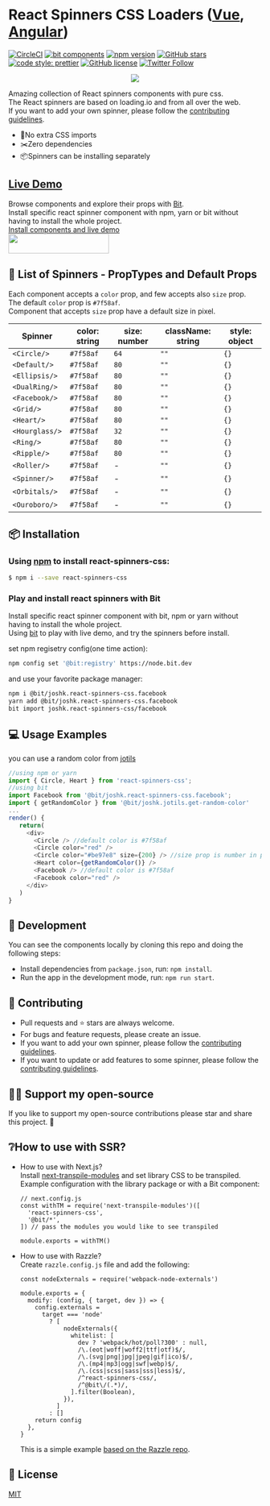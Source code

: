 # React Spinners CSS Loaders ([Vue](https://github.com/JoshK2/vue-spinners-css), [Angular](https://github.com/JoshK2/ng-spinners))

[![CircleCI](https://circleci.com/gh/JoshK2/react-spinners-css.svg?style=svg)](https://circleci.com/gh/JoshK2/react-spinners-css)
[![bit components](https://img.shields.io/badge/dynamic/json.svg?color=6e3991&label=bit%20components&query=payload.totalComponents&url=https%3A%2F%2Fapi.bit.dev%2Fscope%2Fjoshk%2Freact-spinners-css)](https://bit.dev/joshk/react-spinners-css)
[![npm version](https://badge.fury.io/js/react-spinners-css.svg)](https://www.npmjs.com/package/react-spinners-css)
[![GitHub stars](https://img.shields.io/github/stars/joshk2/react-spinners-css)](https://github.com/JoshK2/react-spinners-css/stargazers)
[![code style: prettier](https://img.shields.io/badge/code_style-prettier-ff69b4.svg)](https://github.com/prettier/prettier)
[![GitHub license](https://img.shields.io/badge/license-MIT-blue.svg)](https://raw.githubusercontent.com/JoshK2/react-spinners-css/master/LICENSE)
[![Twitter Follow](https://img.shields.io/twitter/follow/joshkuttler)](https://twitter.com/JoshKuttler)

<p align="center">
  <a href="https://bit.dev/joshk/react-spinners-css"><img src="https://i.imagesup.co/images2/1d67baaff0ba984979234d95271099843299dda1.gif"></a>
</p>

Amazing collection of React spinners components with pure css.  
The React spinners are based on loading.io and from all over the web.  
If you want to add your own spinner, please follow the [contributing guidelines](CONTRIBUTING.md).

- 💅No extra CSS imports
- ✂️Zero dependencies
- 📦Spinners can be installing separately

## [Live Demo](https://bit.dev/joshk/react-spinners-css)

Browse components and explore their props with [Bit](https://bit.dev/joshk/react-spinners-css).  
Install specific react spinner component with npm, yarn or bit without having to install the whole project.  
[Install components and live demo](https://bit.dev/joshk/react-spinners-css)  
<a href="https://bit.dev/joshk/react-spinners-css" target="_blank"><img width="200" height="39" src="https://i.imagesup.co/images2/4a64f008951cd66e56d4f1e0141a27df584a1e94.png"></a>

## 🚀 List of Spinners - PropTypes and Default Props

Each component accepts a `color` prop, and few accepts also `size` prop.  
The default `color` prop is `#7f58af`.  
Component that accepts `size` prop have a default size in pixel.

| Spinner        | color: string | size: number | className: string | style: object |
| -------------- | ------------- | ------------ | ----------------- | ------------- |
| `<Circle/>`    | `#7f58af`     | `64`         | `""`              | `{}`          |
| `<Default/>`   | `#7f58af`     | `80`         | `""`              | `{}`          |
| `<Ellipsis/>`  | `#7f58af`     | `80`         | `""`              | `{}`          |
| `<DualRing/>`  | `#7f58af`     | `80`         | `""`              | `{}`          |
| `<Facebook/>`  | `#7f58af`     | `80`         | `""`              | `{}`          |
| `<Grid/>`      | `#7f58af`     | `80`         | `""`              | `{}`          |
| `<Heart/>`     | `#7f58af`     | `80`         | `""`              | `{}`          |
| `<Hourglass/>` | `#7f58af`     | `32`         | `""`              | `{}`          |
| `<Ring/>`      | `#7f58af`     | `80`         | `""`              | `{}`          |
| `<Ripple/>`    | `#7f58af`     | `80`         | `""`              | `{}`          |
| `<Roller/>`    | `#7f58af`     | -            | `""`              | `{}`          |
| `<Spinner/>`   | `#7f58af`     | -            | `""`              | `{}`          |
| `<Orbitals/>`  | `#7f58af`     | -            | `""`              | `{}`          |
| `<Ouroboro/>`  | `#7f58af`     | -            | `""`              | `{}`          |

## 📦 Installation

### Using [npm](https://www.npmjs.com/package/react-spinners-css) to install react-spinners-css:

```bash
$ npm i --save react-spinners-css
```

### Play and install react spinners with Bit

Install specific react spinner component with bit, npm or yarn without having to install the whole project.  
Using [bit](https://bit.dev/joshk/react-spinners-css) to play with live demo, and try the spinners before install.

set npm regisetry config(one time action):

```bash
npm config set '@bit:registry' https://node.bit.dev
```

and use your favorite package manager:

```bash
npm i @bit/joshk.react-spinners-css.facebook
yarn add @bit/joshk.react-spinners-css.facebook
bit import joshk.react-spinners-css/facebook
```

## 💻 Usage Examples

you can use a random color from [jotils](https://bit.dev/joshk/jotils/get-random-color)

```javascript
//using npm or yarn
import { Circle, Heart } from 'react-spinners-css';
//using bit
import Facebook from '@bit/joshk.react-spinners-css.facebook';
import { getRandomColor } from '@bit/joshk.jotils.get-random-color'
...
render() {
   return(
     <div>
       <Circle /> //default color is #7f58af
       <Circle color="red" />
       <Circle color="#be97e8" size={200} /> //size prop is number in pixel
       <Heart color={getRandomColor()} />
       <Facebook /> //default color is #7f58af
       <Facebook color="red" />
     </div>
   )
}
```

## 👾 Development

You can see the components locally by cloning this repo and doing the following steps:

- Install dependencies from `package.json`, run: `npm install`.
- Run the app in the development mode, run: `npm run start`.

## 🙌 Contributing

- Pull requests and ⭐ stars are always welcome.
- For bugs and feature requests, please create an issue.
- If you want to add your own spinner, please follow the [contributing guidelines](CONTRIBUTING.md).
- If you want to update or add features to some spinner, please follow the [contributing guidelines](CONTRIBUTING.md).

## 👏🏻 Support my open-source

If you like to support my open-source contributions please star and share this project. 💫

## ❔How to use with SSR?

- How to use with Next.js?  
  Install [next-transpile-modules](https://www.npmjs.com/package/next-transpile-modules) and set library CSS to be transpiled.  
  Example configuration with the library package or with a Bit component:

  ```
  // next.config.js
  const withTM = require('next-transpile-modules')([
    'react-spinners-css',
    '@bit/*',
  ]) // pass the modules you would like to see transpiled

  module.exports = withTM()
  ```

- How to use with Razzle?  
  Create `razzle.config.js` file and add the following:

  ```
  const nodeExternals = require('webpack-node-externals')

  module.exports = {
    modify: (config, { target, dev }) => {
      config.externals =
        target === 'node'
          ? [
              nodeExternals({
                whitelist: [
                  dev ? 'webpack/hot/poll?300' : null,
                  /\.(eot|woff|woff2|ttf|otf)$/,
                  /\.(svg|png|jpg|jpeg|gif|ico)$/,
                  /\.(mp4|mp3|ogg|swf|webp)$/,
                  /\.(css|scss|sass|sss|less)$/,
                  /^react-spinners-css/,
                  /^@bit\/(.*)/,
                ].filter(Boolean),
              }),
            ]
          : []
      return config
    },
  }

  ```

  This is a simple example [based on the Razzle repo](https://github.com/jaredpalmer/razzle/issues/689).

## 📄 License

[MIT](https://github.com/JoshK2/react-spinners-css/blob/master/LICENSE)
